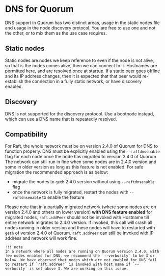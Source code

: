 # DNS for Quorum

DNS support in Quorum has two distinct areas, usage in the static nodes file and usage in the 
node discovery protocol. You are free to use one and not the other, or to mix them as the use case
requires.

## Static nodes

Static nodes are nodes we keep reference to even if the node is not alive, so that is the nodes comes alive, 
then we can connect to it. Hostnames are permitted here, and are resolved once at startup. If a static peer goes offline
and its IP address changes, then it is expected that that peer would re-establish the connection in a fully static 
network, or have discovery enabled.

## Discovery

DNS is not supported for the discovery protocol. Use a bootnode instead, which can use a DNS name that is repeatedly
resolved.

## Compatibility
For Raft, the whole network must be on version 2.4.0 of Quorum for DNS to function properly.  DNS must 
be explicitly enabled using the `--raftdnsenable` flag for each node once the node has migrated to version 2.4.0 of Quorum
The network can still run in fine when some nodes are in 2.4.0 version and some in older version as long as this feature is not enabled. For safe migration the recommended approach is as below:
* migrate the nodes to `geth` 2.4.0 version without using `--raftdnsenable` flag
* once the network is fully migrated, restart the nodes with `--raftdnsenable` to enable the feature

Please note that in a partially migrated network  (where some nodes are on version 2.4.0 and others on lower version) **with DNS feature enabled** for migrated nodes, `raft.addPeer` should not be invoked with Hostname till entire network migrates to 2.4.0 version. If invoked, this call will crash all nodes running in older version and these nodes will have to restarted with `geth` of version 2.4.0 of Quorum. `raft.addPeer` can still be invoked with IP address and network will work fine. 

    !!! note
    In a network where all nodes are running on Quorum version 2.4.0, with few nodes enabled for DNS, we recommend the `--verbosity` to be 3 or below. We have observed that nodes which are not enabled for DNS fail to restart if `raft.addPeer` is invoked with host name if `--verbosity` is set above 3. We are working on this issue.

